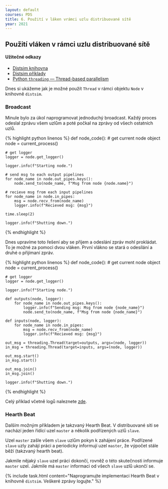 ```yaml
---
layout: default
courses: PDS
title: 6. Použití v láken vrámci uzlu distribuované sítě
year: 2021
---
```



## Použití vláken v rámci uzlu distribuované sítě

#### Užitečné odkazy
* [Distsim knihovna](https://github.com/mikulatomas/distsim)
* [Distsim příklady](https://github.com/mikulatomas/distsim/tree/master/examples)
* [Python `threading` — Thread-based parallelism](https://docs.python.org/3/library/threading.html)

Dnes si ukážeme jak je možné použít ```Thread``` v rámci objektu ```Node``` v knihovně ```distsim```.

### Broadcast
Minule bylo za úkol naprogramovat jednoduchý broadcast. Každý proces odeslal zprávu všem uzlům a poté počkal na zprávy od všech ostatních uzlů.

{% highlight python linenos %}
def node_code():
    # get current node object
    node = current_process()

    # get logger
    logger = node.get_logger()

    logger.info(f"Starting node.")

    # send msg to each output pipelines
    for node_name in node.out_pipes.keys():
        node.send_to(node_name, f"Msg from node {node.name}")

    # recieve msg from each input pipelines
    for node_name in node.in_pipes:
        msg = node.recv_from(node_name)
        logger.info(f"Recieved msg: {msg}")

    time.sleep(2)

    logger.info(f"Shutting down.")
{% endhighlight %}

Dnes upravíme toto řešení aby se příjem a odeslání zpráv mohl prokládat. To je možné za pomoci dvou vláken. První vlákno se stará o odesílání a druhé o přijímaní zpráv.

{% highlight python linenos %}
def node_code():
    # get current node object
    node = current_process()

    # get logger
    logger = node.get_logger()

    logger.info(f"Starting node.")

    def outputs(node, logger):
        for node_name in node.out_pipes.keys():
            logger.info(f"Sending msg: Msg from node {node_name}")
            node.send_to(node_name, f"Msg from node {node_name}")

    def inputs(node, logger):
        for node_name in node.in_pipes:
            msg = node.recv_from(node_name)
            logger.info(f"Recieved msg: {msg}")

    out_msg = threading.Thread(target=outputs, args=(node, logger))
    in_msg = threading.Thread(target=inputs, args=(node, logger))

    out_msg.start()
    in_msg.start()

    out_msg.join()
    in_msg.join()

    logger.info(f"Shutting down.")
{% endhighlight %}

Celý příklad včetně logů naleznete [zde](https://github.com/mikulatomas/distsim/tree/master/examples/threads).

### Hearth Beat
Dalším možným příkladem je takzvaný Hearth Beat. V distribuované síti se nachází jeden řídící uzel ```master``` a několik podřízených uzlů ```slave```.

Uzel ```master``` zašle všem ```slave``` uzlům pokyn k zahájení práce. Podřízené ```slave``` uzly zahájí práci a periodicky informují uzel ```master```, že výpočet stále běží (takzvaný hearth beat).

Jakmile nějaký ```slave``` uzel práci dokončí, rovněž o této skutečnosti informuje ```master``` uzel. Jakmile má ```master``` informaci od všech ```slave``` uzlů ukončí se.

{% include task.html content="Naprogramujte implementaci Hearth Beat v knihovně <code>distsim</code>. Veškeré zprávy logujte." %}
